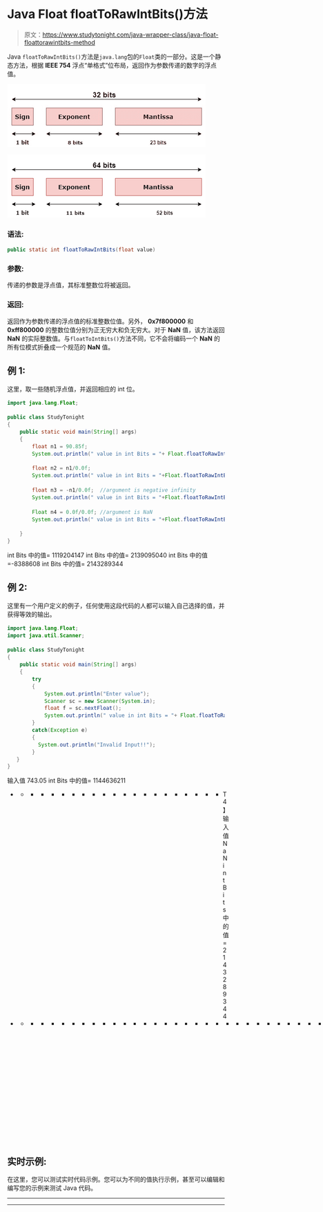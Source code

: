 # Java Float floatToRawIntBits()方法

> 原文：<https://www.studytonight.com/java-wrapper-class/java-float-floattorawintbits-method>

Java `floatToRawIntBits()`方法是`java.lang`包的`Float`类的一部分。这是一个静态方法，根据 **IEEE 754** 浮点“单格式”位布局，返回作为参数传递的数字的浮点值。

![Java Float floatToRawintBits() Method example](img/1b12071b027a21c23d7980eebb4b5548.png)

![Java Float floatToRawintBits() Method example](img/bcae20d50ff25925d006c38ca5a8151a.png)

### 语法:

```java
public static int floatToRawIntBits(float value) 
```

### 参数:

传递的参数是浮点值，其标准整数位将被返回。

### 返回:

返回作为参数传递的浮点值的标准整数位值。另外， **0x7f800000** 和 **0xff800000** 的整数位值分别为正无穷大和负无穷大。对于 **NaN** 值，该方法返回 **NaN** 的实际整数值。与`floatToIntBits()`方法不同，它不会将编码一个 **NaN** 的所有位模式折叠成一个规范的 **NaN** 值。

## 例 1:

这里，取一些随机浮点值，并返回相应的 int 位。

```java
import java.lang.Float;

public class StudyTonight 
{  
    public static void main(String[] args)
    {         
        float n1 = 90.85f;  
        System.out.println(" value in int Bits = "+ Float.floatToRawIntBits(n1)); //float value converted into int bits 

        float n2 = n1/0.0f;  
        System.out.println(" value in int Bits = "+Float.floatToRawIntBits(n2));  //float value as positive infinity

        float n3 = -n1/0.0f;  //argument is negative infinity 
        System.out.println(" value in int Bits = "+Float.floatToRawIntBits(n3));  

        Float n4 = 0.0f/0.0f; //argument is NaN
        System.out.println(" value in int Bits = "+Float.floatToRawIntBits(n4)); 

    }  
} 
```

int Bits 中的值= 1119204147
int Bits 中的值= 2139095040
int Bits 中的值=-8388608
int Bits 中的值= 2143289344

## 例 2:

这里有一个用户定义的例子，任何使用这段代码的人都可以输入自己选择的值，并获得等效的输出。

```java
import java.lang.Float;
import java.util.Scanner;

public class StudyTonight 
{  
    public static void main(String[] args)
    {  
        try
        {
            System.out.println("Enter value");
            Scanner sc = new Scanner(System.in);
            float f = sc.nextFloat();
            System.out.println(" value in int Bits = "+ Float.floatToRawIntBits(f)); //float value converted into int bits 
        }
        catch(Exception e)
        {
          System.out.println("Invalid Input!!");
        } 
   }  
} 
```

输入值
743.05
int Bits 中的值= 1144636211
* * * * * * * * * * * * * * * * * * * * * T4】输入值
NaN
int Bits 中的值= 2143289344
* * * * * * * * * * * * * * * * * * * * * * * * * * * * * * * * * * * *输入值
0x699
无效输入！！

## 实时示例:

在这里，您可以测试实时代码示例。您可以为不同的值执行示例，甚至可以编辑和编写您的示例来测试 Java 代码。

* * *

* * *